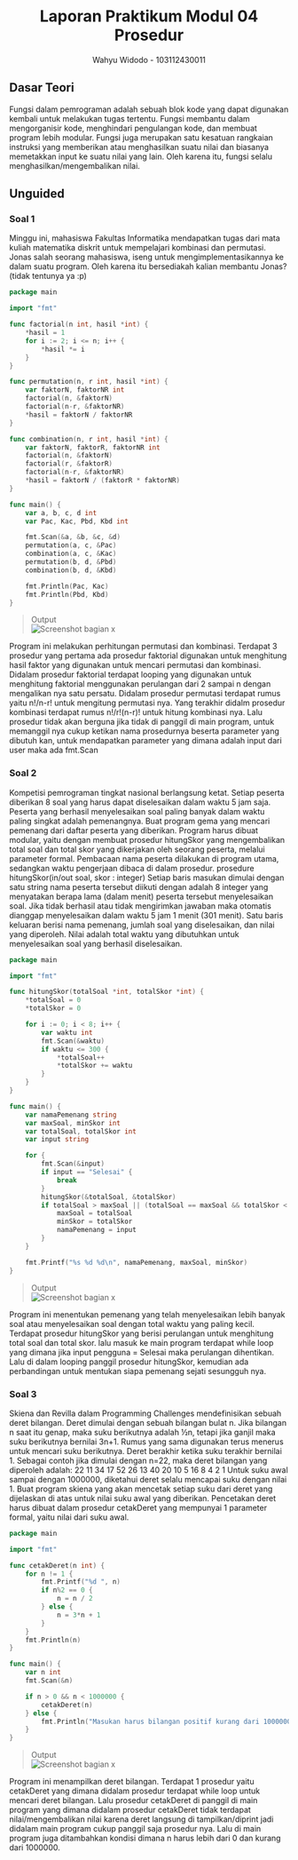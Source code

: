 # <h1 align="center">Laporan Praktikum Modul 04 <br> Prosedur</h1>
<p align="center">Wahyu Widodo - 103112430011</p>

## Dasar Teori

Fungsi dalam pemrograman adalah sebuah blok kode yang dapat digunakan kembali untuk melakukan tugas tertentu. Fungsi membantu dalam mengorganisir kode, menghindari pengulangan kode, dan membuat program lebih modular. Fungsi juga merupakan satu kesatuan rangkaian instruksi yang memberikan atau menghasilkan suatu nilai dan biasanya memetakkan input ke suatu nilai yang lain. Oleh karena itu, fungsi selalu
menghasilkan/mengembalikan nilai.

## Unguided

### Soal 1

Minggu ini, mahasiswa Fakultas Informatika mendapatkan tugas dari mata kuliah matematika diskrit untuk mempelajari kombinasi dan permutasi. Jonas salah seorang mahasiswa, iseng untuk mengimplementasikannya ke dalam suatu program. Oleh karena itu bersediakah kalian membantu Jonas? (tidak tentunya ya :p)

```go
package main

import "fmt"

func factorial(n int, hasil *int) {
	*hasil = 1
	for i := 2; i <= n; i++ {
		*hasil *= i
	}
}

func permutation(n, r int, hasil *int) {
	var faktorN, faktorNR int
	factorial(n, &faktorN)
	factorial(n-r, &faktorNR)
	*hasil = faktorN / faktorNR
}

func combination(n, r int, hasil *int) {
	var faktorN, faktorR, faktorNR int
	factorial(n, &faktorN)
	factorial(r, &faktorR)
	factorial(n-r, &faktorNR)
	*hasil = faktorN / (faktorR * faktorNR)
}

func main() {
	var a, b, c, d int
	var Pac, Kac, Pbd, Kbd int

	fmt.Scan(&a, &b, &c, &d)
	permutation(a, c, &Pac)
	combination(a, c, &Kac)
	permutation(b, d, &Pbd)
	combination(b, d, &Kbd)

	fmt.Println(Pac, Kac)
	fmt.Println(Pbd, Kbd)
}

```

> Output <br>
> ![Screenshot bagian x](tes/modul_04_prosedur/output/soal1.png)

Program ini melakukan perhitungan permutasi dan kombinasi. Terdapat 3 prosedur yang pertama ada prosedur faktorial digunakan untuk menghitung hasil faktor yang digunakan untuk mencari permutasi dan kombinasi. Didalam prosedur faktorial terdapat looping yang digunakan untuk menghitung faktorial menggunakan perulangan dari 2 sampai n dengan mengalikan nya satu persatu. Didalam prosedur permutasi terdapat rumus yaitu n!/n-r! untuk mengitung permutasi nya. Yang terakhir didalm prosedur kombinasi terdapat rumus n!/r!(n-r)! untuk hitung kombinasi nya. Lalu prosedur tidak akan berguna jika tidak di panggil di main program, untuk memanggil nya cukup ketikan nama prosedurnya beserta parameter yang dibutuh kan, untuk mendapatkan parameter yang dimana adalah input dari user maka ada fmt.Scan 
<br>
### Soal 2

Kompetisi pemrograman tingkat nasional berlangsung ketat. Setiap peserta diberikan 8 soal yang harus dapat diselesaikan dalam waktu 5 jam saja. Peserta yang berhasil menyelesaikan soal paling banyak dalam waktu paling singkat adalah pemenangnya.
Buat program gema yang mencari pemenang dari daftar peserta yang diberikan. Program 
harus dibuat modular, yaitu dengan membuat prosedur hitungSkor yang mengembalikan total soal dan total skor yang dikerjakan oleh seorang peserta, melalui parameter formal. 
Pembacaan nama peserta dilakukan di program utama, sedangkan waktu pengerjaan dibaca di dalam prosedur. prosedure hitungSkor(in/out soal, skor : integer) Setiap baris masukan dimulai dengan satu string nama peserta tersebut diikuti dengan adalah 
8 integer yang menyatakan berapa lama (dalam menit) peserta tersebut menyelesaikan soal. Jika tidak berhasil atau tidak mengirimkan jawaban maka otomatis dianggap menyelesaikan dalam waktu 5 jam 1 menit (301 menit). Satu baris keluaran berisi nama pemenang, jumlah soal yang diselesaikan, dan nilai yang diperoleh. Nilai adalah total waktu yang dibutuhkan untuk menyelesaikan soal yang berhasil diselesaikan.

```go
package main

import "fmt"

func hitungSkor(totalSoal *int, totalSkor *int) {
	*totalSoal = 0
	*totalSkor = 0

	for i := 0; i < 8; i++ {
		var waktu int
		fmt.Scan(&waktu)
		if waktu <= 300 {
			*totalSoal++
			*totalSkor += waktu
		}
	}
}

func main() {
	var namaPemenang string
	var maxSoal, minSkor int
	var totalSoal, totalSkor int
	var input string

	for {
		fmt.Scan(&input)
		if input == "Selesai" {
			break
		}
		hitungSkor(&totalSoal, &totalSkor)
		if totalSoal > maxSoal || (totalSoal == maxSoal && totalSkor < minSkor) {
			maxSoal = totalSoal
			minSkor = totalSkor
			namaPemenang = input
		}
	}

	fmt.Printf("%s %d %d\n", namaPemenang, maxSoal, minSkor)
}

```

> Output <br>
> ![Screenshot bagian x](tes/modul_04_prosedur/output/soal2.png)

Program ini menentukan pemenang yang telah menyelesaikan lebih banyak soal atau menyelesaikan soal dengan total waktu yang paling kecil. Terdapat prosedur hitungSkor yang berisi perulangan untuk menghitung total soal dan total skor. lalu masuk ke main program terdapat while loop yang dimana jika input pengguna = Selesai maka perulangan dihentikan. Lalu di dalam looping panggil prosedur hitungSkor, kemudian ada perbandingan untuk mentukan siapa pemenang sejati sesungguh nya.
<br>
### Soal 3

Skiena dan Revilla dalam Programming Challenges mendefinisikan sebuah deret bilangan.
Deret dimulai dengan sebuah bilangan bulat n. Jika bilangan n saat itu genap, maka suku
berikutnya adalah ½n, tetapi jika ganjil maka suku berikutnya bernilai 3n+1. Rumus yang sama digunakan terus menerus untuk mencari suku berikutnya. Deret berakhir ketika suku terakhir bernilai 1. Sebagai contoh jika dimulai dengan n=22, maka deret bilangan yang diperoleh
adalah: 22 11 34 17 52 26 13 40 20 10 5 16 8 4 2 1
Untuk suku awal sampai dengan 1000000, diketahui deret selalu mencapai suku dengan nilai 1. Buat program skiena yang akan mencetak setiap suku dari deret yang dijelaskan di atas untuk nilai suku awal yang diberikan. Pencetakan deret harus dibuat dalam prosedur cetakDeret yang mempunyai 1 parameter formal, yaitu nilai dari suku awal.

```go
package main

import "fmt"

func cetakDeret(n int) {
	for n != 1 {
		fmt.Printf("%d ", n)
		if n%2 == 0 {
			n = n / 2
		} else {
			n = 3*n + 1
		}
	}
	fmt.Println(n)
}

func main() {
	var n int
	fmt.Scan(&n)

	if n > 0 && n < 1000000 {
		cetakDeret(n)
	} else {
		fmt.Println("Masukan harus bilangan positif kurang dari 1000000.")
	}
}

```

> Output <br>
> ![Screenshot bagian x](tes/modul_04_prosedur/output/soal3.png)

Program ini menampilkan deret bilangan. Terdapat 1 prosedur yaitu cetakDeret yang dimana didalam prosedur terdapat while loop untuk mencari deret bilangan. Lalu prosedur cetakDeret di panggil di main program yang dimana didalam prosedur cetakDeret tidak terdapat nilai/mengembalikan nilai karena deret langsung di tampilkan/diprint jadi didalam main program cukup panggil saja prosedur nya. Lalu di main program juga ditambahkan kondisi dimana n harus lebih dari 0 dan kurang dari 1000000.
